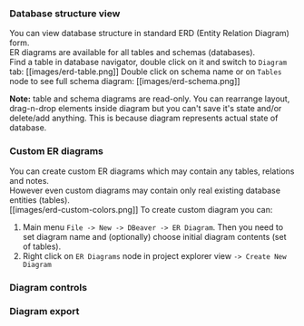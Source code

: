 ### Database structure view
You can view database structure in standard ERD (Entity Relation Diagram) form.  
ER diagrams are available for all tables and schemas (databases).  
Find a table in database navigator, double click on it and switch to `Diagram` tab:
[[images/erd-table.png]]
Double click on schema name or on `Tables` node to see full schema diagram:
[[images/erd-schema.png]]

<b>Note:</b> table and schema diagrams are read-only. You can rearrange layout, drag-n-drop elements inside diagram but you can't save it's state and/or delete/add anything. This is because diagram represents actual state of database.

### Custom ER diagrams
You can create custom ER diagrams which may contain any tables, relations and notes.  
However even custom diagrams may contain only real existing database entities (tables).  
[[images/erd-custom-colors.png]]
To create custom diagram you can:
1. Main menu `File -> New -> DBeaver -> ER Diagram`. Then you need to set diagram name and (optionally) choose initial diagram contents (set of tables).
2. Right click on `ER Diagrams` node in project explorer view `-> Create New Diagram`

### Diagram controls

### Diagram export